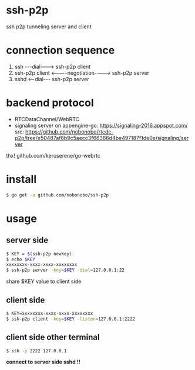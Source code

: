 # ssh-p2p
ssh p2p tunneling server and client

# connection sequence

1. ssh ---dial---> ssh-p2p client
2. ssh-p2p client <----negotiation----> ssh-p2p server
3. sshd <--dial--- ssh-p2p server

# backend protocol

- RTCDataChannel/WebRTC
- signaling server on appengine-go: https://signaling-2016.appspot.com/
  src: https://github.com/nobonobo/rtcdc-p2p/tree/e50487af6b9c5aecc3f66386d4be497187f1de0e/signaling/server

thx! github.com/keroserene/go-webrtc

# install

```sh
$ go get -u github.com/nobonobo/ssh-p2p
```

# usage

## server side

```sh
$ KEY = $(ssh-p2p newkey)
$ echo $KEY
xxxxxxxx-xxxx-xxxx-xxxxxxxx
$ ssh-p2p server -key=$KEY -dial=127.0.0.1:22
```

share $KEY value to client side

## client side

```sh
$ KEY=xxxxxxxx-xxxx-xxxx-xxxxxxxx
$ ssh-p2p client -key=$KEY -listen=127.0.0.1:2222
```

## client side other terminal

```sh
$ ssh -p 2222 127.0.0.1
```

**connect to server side sshd !!**
